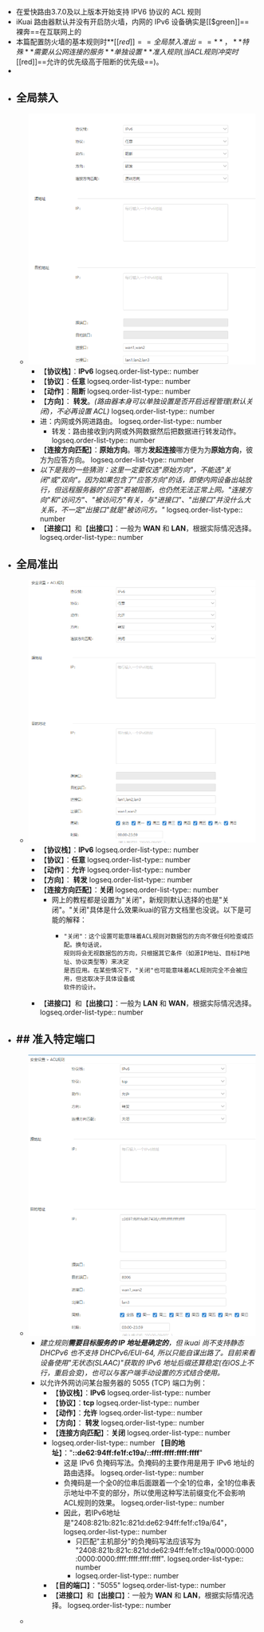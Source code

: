 - 在爱快路由3.7.0及以上版本开始支持 IPV6 协议的 ACL 规则
- iKuai 路由器默认并没有开启防火墙，内网的 IPv6 设备确实是[[$green]]==裸奔==在互联网上的
- 本篇配置防火墙的基本规则时**[[$red]]==全局禁入准出==**，**特殊**需要从公网连接的服务**单独设置**准入规则(当ACL规则冲突时[[$red]]==允许的优先级高于阻断的优先级==)。
-
- ## 全局禁入
	- ![image.png](../assets/image_1693376446109_0.png)
		- 【**协议栈**】：**IPv6**
		  logseq.order-list-type:: number
		- 【**协议**】：**任意**
		  logseq.order-list-type:: number
		- 【**动作**】：**阻断**
		  logseq.order-list-type:: number
		- 【**方向**】： **转发**。*(路由器本身可以单独设置是否开启远程管理(默认关闭)，不必再设置 ACL)*
		  logseq.order-list-type:: number
		- 进：内网或外网进路由。
		  logseq.order-list-type:: number
			- 转发：路由接收到内网或外网数据然后把数据进行转发动作。
			  logseq.order-list-type:: number
		- 【**连接方向匹配**】：**原始方向**。哪方**发起连接**哪方便为为**原始方向**，彼方为应答方向。
		  logseq.order-list-type:: number
		- *以下是我的一些猜测：这里一定要仅选"原始方向"，不能选"关闭"或"双向"。因为如果包含了"应答方向"的话，即使内网设备出站放行，但远程服务器的"应答"若被阻断，也仍然无法正常上网。"连接方向"和"访问方"、"被访问方"有关，与"进接口"、"出接口"并没什么大关系，不一定"出接口"就是"被访问方。"*
		  logseq.order-list-type:: number
		- 【**进接口**】和【**出接口**】：一般为 **WAN** 和 **LAN**，根据实际情况选择。
		  logseq.order-list-type:: number
- ## 全局准出
	- ![image.png](../assets/image_1693376515287_0.png)
		- 【**协议栈**】：**IPv6**
		  logseq.order-list-type:: number
		- 【**协议**】：**任意**
		  logseq.order-list-type:: number
		- 【**动作**】：**允许**
		  logseq.order-list-type:: number
		- 【**方向**】： **转发**
		  logseq.order-list-type:: number
		- 【**连接方向匹配**】：**关闭**
		  logseq.order-list-type:: number
			- 网上的教程都是设置为"关闭"，新规则默认选择的也是"关闭"。"关闭"具体是什么效果ikuai的官方文档里也没说。以下是可能的解释：
				- ```
				  "关闭"：这个设置可能意味着ACL规则对数据包的方向不做任何检查或匹配。换句话说，
				  规则将会无视数据包的方向，只根据其它条件（如源IP地址、目标IP地址、协议类型等）来决定
				  是否应用。在某些情况下，"关闭"也可能意味着ACL规则完全不会被应用，但这取决于具体设备或
				  软件的设计。
				  ```
		- 【**进接口**】和【**出接口**】：一般为 **LAN** 和 **WAN**，根据实际情况选择。
		  logseq.order-list-type:: number
- ## ## 准入特定端口
	- ![image.png](../assets/image_1693376961919_0.png)
		- *建立规则**需要目标服务的 IP 地址是确定的**，但 ikuai 尚不支持静态 DHCPv6 也不支持 DHCPv6/EUI-64, 所以只能自谋出路了。目前来看设备使用"无状态(SLAAC)"获取的 IPv6 地址后缀还算稳定(在iOS上不行，重启会变)，也可以与客户端手动设置的方式结合使用。*
		- 以允许外网访问某台服务器的 5055 (TCP) 端口为例：
			- 【**协议栈**】：**IPv6**
			  logseq.order-list-type:: number
			- 【**协议**】：**tcp**
			  logseq.order-list-type:: number
			- 【**动作**】：**允许**
			  logseq.order-list-type:: number
			- 【**方向**】： **转发**
			  logseq.order-list-type:: number
			- 【**连接方向匹配**】：**关闭**
			  logseq.order-list-type:: number
			- logseq.order-list-type:: number
			  【**目的地址**】："**::de62:94ff:fe1f:c19a/::ffff:ffff:ffff:ffff**"
				- 这是 IPv6 负掩码写法。负掩码的主要作用是用于 IPv6 地址的路由选择。
				  logseq.order-list-type:: number
				- 负掩码是一个全0的位串后面跟着一个全1的位串，全1的位串表示地址中不变的部分，所以使用这种写法前缀变化不会影响ACL规则的效果。
				  logseq.order-list-type:: number
				- 因此，若IPv6地址是"2408:821b:821c:821d:de62:94ff:fe1f:c19a/64"，
				  logseq.order-list-type:: number
					- 只匹配"主机部分"的负掩码写法应该写为 "2408:821b:821c:821d:de62:94ff:fe1f:c19a/0000:0000:0000:0000:ffff:ffff:ffff:ffff".
					  logseq.order-list-type:: number
					- logseq.order-list-type:: number
			- 【**目的端口**】："5055"
			  logseq.order-list-type:: number
			- 【**进接口**】和【**出接口**】：一般为 **WAN** 和 **LAN**，根据实际情况选择。
			  logseq.order-list-type:: number
	- >